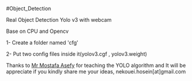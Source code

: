 #Object_Detection

Real Object Detection Yolo v3 with webcam

Base on CPU and Opencv

1- Create a folder named 'cfg'

2- Put two config files inside it(yolov3.cgf , yolov3.weight)

Thanks to [Mr Mostafa Asefy](https://github.com/mostafa-asefy) for teaching the YOLO algorithm and It will be appreciate if you kindly share me your ideas, nekouei.hosein[at]gmail.com
